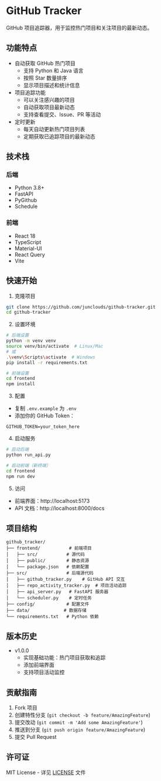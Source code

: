 # GitHub Tracker

GitHub 项目追踪器，用于监控热门项目和关注项目的最新动态。

## 功能特点

- 自动获取 GitHub 热门项目
  - 支持 Python 和 Java 语言
  - 按照 Star 数量排序
  - 显示项目描述和统计信息
- 项目追踪功能
  - 可以关注感兴趣的项目
  - 自动获取项目最新动态
  - 支持查看提交、Issue、PR 等活动
- 定时更新
  - 每天自动更新热门项目列表
  - 定期获取已追踪项目的最新动态

## 技术栈

### 后端
- Python 3.8+
- FastAPI
- PyGithub
- Schedule

### 前端
- React 18
- TypeScript
- Material-UI
- React Query
- Vite

## 快速开始

1. 克隆项目
```bash
git clone https://github.com/junclouds/github-tracker.git
cd github-tracker
```

2. 设置环境
```bash
# 后端设置
python -m venv venv
source venv/bin/activate  # Linux/Mac
# 或
.\venv\Scripts\activate  # Windows
pip install -r requirements.txt

# 前端设置
cd frontend
npm install
```

3. 配置
- 复制 `.env.example` 为 `.env`
- 添加你的 GitHub Token：
```
GITHUB_TOKEN=your_token_here
```

4. 启动服务
```bash
# 启动后端
python run_api.py

# 启动前端（新终端）
cd frontend
npm run dev
```

5. 访问
- 前端界面：http://localhost:5173
- API 文档：http://localhost:8000/docs

## 项目结构

```
github_tracker/
├── frontend/           # 前端项目
│   ├── src/           # 源代码
│   ├── public/        # 静态资源
│   └── package.json   # 依赖配置
├── src/               # 后端源代码
│   ├── github_tracker.py    # GitHub API 交互
│   ├── repo_activity_tracker.py  # 项目活动追踪
│   ├── api_server.py   # FastAPI 服务器
│   └── scheduler.py    # 定时任务
├── config/            # 配置文件
├── data/             # 数据存储
└── requirements.txt   # Python 依赖
```

## 版本历史

- v1.0.0
  - 实现基础功能：热门项目获取和追踪
  - 添加前端界面
  - 支持项目活动监控

## 贡献指南

1. Fork 项目
2. 创建特性分支 (`git checkout -b feature/AmazingFeature`)
3. 提交改动 (`git commit -m 'Add some AmazingFeature'`)
4. 推送到分支 (`git push origin feature/AmazingFeature`)
5. 提交 Pull Request

## 许可证

MIT License - 详见 [LICENSE](LICENSE) 文件 